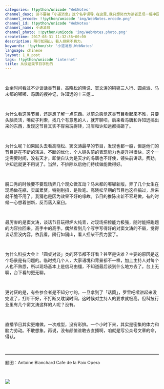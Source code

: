 ```yaml
---
categories: !!python/unicode 'WebNotes'
channel_desc: 请不要被「小道消息」这个名字误导.在这里,我只想努力为读者呈现一幅中国互联网的清明上河图.
channel_ercode: !!python/unicode 'img/WebNotes.ercode.png'
channel_id: !!python/unicode 'WebNotes'
channel_name: 小道消息
channel_photo: !!python/unicode 'img/WebNotes.photo.png'
createtime: 2017-08-31 11:32:36+00:00
description: 隔行如隔山，看人担柴不费力。
keywords: !!python/str '小道消息,WebNotes'
language: chinese
layout: 1_0_post
tags: !!python/unicode 'internet'
title: 从谈话类节目学到的
---
```

<div class="rich_media_content" id="js_content">
<p>
<br/>
</p>
<p>
         业余时间看过不少谈话类节目，高晓松的晓说、窦文涛的锵锵三人行、圆桌派、马未都的嘟嘟、冯唐的搜神记，许知远的十三邀…
         <br/>
</p>
<p>
<br/>
</p>
<p>
         为什么看这类节目，还是想了解一点东西。以前总感觉这类节目看起来不难，只要头脑灵活，嘴皮子利索，找几个有意思的人，就开聊呗。后来看冯唐和许知远搞出来的东西，发现这节目其实不容易玩得转，冯唐和许知远都搞砸了。
        </p>
<p>
<br/>
</p>
<p>
         为什么呢？如果回头去看高晓松、窦文涛最早的节目，发现也都一般，但是他们的节目是在不断的演进，不断的优化，个人镜头前的表现能力也提升得很快，这个一定需要时间，没有天才。即使自认为是天才的冯唐也不好使，镜头前讲话，费劲。许知远就更不用说了。当然，不排除以后他们持续做能做得好。
        </p>
<p>
<br/>
</p>
<p>
         脱口秀的时候要不要现场弄几个观众做互动？马未都的嘟嘟新版，弄了几个女生在现场做花瓶，实属累赘。特别别扭，是败笔。高晓松早期的节目也这样搞过，后来就干脆不用了。我猜也是因为效果不好的缘故。节目的推陈出新不容易做，有的时候一心想着创新，反而落入窠臼。
        </p>
<p>
<br/>
</p>
<p>
         最厉害的是窦文涛，谈话节目玩得炉火纯青，对现场把控能力极强，随时能把跑题的内容拉回来。高手中的高手。偶然看到几个写字写得好的对窦文涛的不屑，觉得谈话里没内容。依我看，隔行如隔山，看人担柴不费力罢了。
         <br/>
</p>
<p>
<br/>
</p>
<p>
         为什么科技大会上「圆桌对谈」类的环节都不好看？甚至是灾难？主要的原因是这个场景是有问题的。临时找几个人，大家语境和背景都不一样，加上主持人对每个人也不熟悉，所以现场基本上是信马由缰，不知道最后谈到什么地方去了。台上无聊，台下看的更无聊。
        </p>
<p>
<br/>
</p>
<p>
         更讨厌的是，有些参会者是不知分寸的，一旦拿到了「话筒」，罗里吧嗦讲起来没完没了，打断不好，不打断又耽误时间，这时候对主持人的要求就极高。但科技行业里有几个窦文涛这样的人呢？没有。
        </p>
<p>
<br/>
</p>
<p>
         直播节目其实更难做。一次成型，没有彩排。一个小时下来，其实是密集的体力和脑力劳动。不敢想象。再说，没有颜值谁敢去直播啊，咱就是写公众号文章的命，得认。
        </p>
<p>
<br/>
</p>
<hr style="font-family: Lato, Helvetica, Arial, freesans, clean, sans-serif; border-right-width: 0px; border-bottom-width: 0px; border-left-width: 0px; border-top-style: solid; border-top-color: rgb(234, 234, 234); height: 1px; margin-top: 1em; margin-bottom: 1em; color: rgb(51, 51, 51); font-size: 15px; white-space: normal;"/>
<p>
         题图：Antoine Blanchard Cafe de la Paix Opera
        </p>
<p>
<br/>
</p>
<p>
<img class="" data-ratio="1.0909090909090908" data-s="300,640" data-src="" data-type="png" data-w="660" src="{{ '/img/ow5rEn8QGlFicSDht6iaN2cDrVVyJic2ZjlibIrFgDicq4rZ5UUuNoOJ6ZtxgnaGvBRuW5ia3iabJKUzcvKHLwbZjicnVQ.png' | prepend: site.img | replace: '//','/' }}"/>
</p>
<p>
<br/>
</p>
</div>